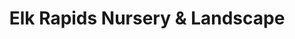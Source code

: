---
title: "Elk Rapids Nursery & Landscape"
url: /elk-rapids/elk-rapids-nursery-and-landscape/
shop: florist
---